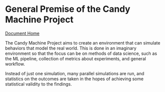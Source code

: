# General Premise of the Candy Machine Project

[Document Home](./index.md)

The Candy Machine Project aims to create an environment that can simulate behaviors that model the real world. This is done in an imaginary environment so that the focus can be on methods of data science, such as the ML pipeline, collection of metrics about experiments, and general workflow.

Instead of just one simulation, many parallel simulations are run, and statistics on the outcomes are taken in the hopes of achieving some statistical validity to the findings.
